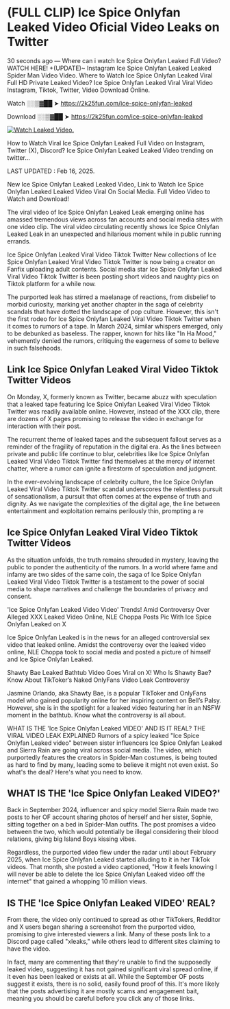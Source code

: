 # (FULL CLIP) Ice Spice Onlyfan Leaked Video Oficial Video Leaks on Twitter

30 seconds ago — Where can i watch Ice Spice Onlyfan Leaked Full Video? WATCH HERE! +(UPDATE)~ Instagram Ice Spice Onlyfan Leaked Leaked Spider Man Video Video. Where to Watch Ice Spice Onlyfan Leaked Viral Full HD Private Leaked Video? Ice Spice Onlyfan Leaked Viral Viral Video Instagram, Tiktok, Twitter, Video Download Online.

Watch ░░▒▓██ ➤ https://2k25fun.com/ice-spice-onlyfan-leaked

Download ░░▒▓██ ➤ https://2k25fun.com/ice-spice-onlyfan-leaked

[![Watch Leaked Video.](https://miro.medium.com/v2/resize:fit:828/format:webp/1*cilzJN44JGOrTw9NJCrNHA.gif "Watch Leaked Video")](https://2k25fun.com/ice-spice-onlyfan-leaked)

How to Watch Viral Ice Spice Onlyfan Leaked Full Video on Instagram, Twitter (X), Discord? Ice Spice Onlyfan Leaked Leaked Video trending on twitter...

LAST UPDATED : Feb 16, 2025.

New Ice Spice Onlyfan Leaked Leaked Video, Link to Watch Ice Spice Onlyfan Leaked Leaked Video Viral On Social Media. Full Video Video to Watch and Download!

The viral video of Ice Spice Onlyfan Leaked Leak emerging online has amassed tremendous views across fan accounts and social media sites with one video clip. The viral video circulating recently shows Ice Spice Onlyfan Leaked Leak in an unexpected and hilarious moment while in public running errands.

Ice Spice Onlyfan Leaked Viral Video Tiktok Twitter New collections of Ice Spice Onlyfan Leaked Viral Video Tiktok Twitter is now being a creator on Fanfix uploading adult contents. Social media star Ice Spice Onlyfan Leaked Viral Video Tiktok Twitter is been posting short videos and naughty pics on Tiktok platform for a while now.

The purported leak has stirred a maelanage of reactions, from disbelief to morbid curiosity, marking yet another chapter in the saga of celebrity scandals that have dotted the landscape of pop culture. However, this isn't the first rodeo for Ice Spice Onlyfan Leaked Viral Video Tiktok Twitter when it comes to rumors of a tape. In March 2024, similar whispers emerged, only to be debunked as baseless. The rapper, known for hits like "In Ha Mood," vehemently denied the rumors, critiquing the eagerness of some to believe in such falsehoods.

## Link Ice Spice Onlyfan Leaked Viral Video Tiktok Twitter Videos

On Monday, X, formerly known as Twitter, became abuzz with speculation that a leaked tape featuring Ice Spice Onlyfan Leaked Viral Video Tiktok Twitter was readily available online. However, instead of the XXX clip, there are dozens of X pages promising to release the video in exchange for interaction with their post.

The recurrent theme of leaked tapes and the subsequent fallout serves as a reminder of the fragility of reputation in the digital era. As the lines between private and public life continue to blur, celebrities like Ice Spice Onlyfan Leaked Viral Video Tiktok Twitter find themselves at the mercy of internet chatter, where a rumor can ignite a firestorm of speculation and judgment.

In the ever-evolving landscape of celebrity culture, the Ice Spice Onlyfan Leaked Viral Video Tiktok Twitter scandal underscores the relentless pursuit of sensationalism, a pursuit that often comes at the expense of truth and dignity. As we navigate the complexities of the digital age, the line between entertainment and exploitation remains perilously thin, prompting a re

##  Ice Spice Onlyfan Leaked Viral Video Tiktok Twitter Videos

As the situation unfolds, the truth remains shrouded in mystery, leaving the public to ponder the authenticity of the rumors. In a world where fame and infamy are two sides of the same coin, the saga of Ice Spice Onlyfan Leaked Viral Video Tiktok Twitter is a testament to the power of social media to shape narratives and challenge the boundaries of privacy and consent.

'Ice Spice Onlyfan Leaked Video Video' Trends! Amid Controversy Over Alleged XXX Leaked Video Online, NLE Choppa Posts Pic With Ice Spice Onlyfan Leaked on X

Ice Spice Onlyfan Leaked is in the news for an alleged controversial sex video that leaked online. Amidst the controversy over the leaked video online, NLE Choppa took to social media and posted a picture of himself and Ice Spice Onlyfan Leaked.

Shawty Bae Leaked Bathtub Video Goes Viral on X! Who Is Shawty Bae? Know About TikToker’s Naked OnlyFans Video Leak Controversy

Jasmine Orlando, aka Shawty Bae, is a popular TikToker and OnlyFans model who gained popularity online for her inspiring content on Bell’s Palsy. However, she is in the spotlight for a leaked video featuring her in an NSFW moment in the bathtub. Know what the controversy is all about.

WHAT IS THE 'Ice Spice Onlyfan Leaked VIDEO' AND IS IT REAL? THE VIRAL VIDEO LEAK EXPLAINED Rumors of a spicy leaked "Ice Spice Onlyfan Leaked video" between sister influencers Ice Spice Onlyfan Leaked and Sierra Rain are going viral across social media. The video, which purportedly features the creators in Spider-Man costumes, is being touted as hard to find by many, leading some to believe it might not even exist. So what's the deal? Here's what you need to know.

## WHAT IS THE 'Ice Spice Onlyfan Leaked VIDEO?'

Back in September 2024, influencer and spicy model Sierra Rain made two posts to her OF account sharing photos of herself and her sister, Sophie, sitting together on a bed in Spider-Man outfits. The post promises a video between the two, which would potentially be illegal considering their blood relations, giving big Island Boys kissing vibes.

Regardless, the purported video flew under the radar until about February 2025, when Ice Spice Onlyfan Leaked started alluding to it in her TikTok videos. That month, she posted a video captioned, "How it feels knowing I will never be able to delete the Ice Spice Onlyfan Leaked video off the internet" that gained a whopping 10 million views.

## IS THE 'Ice Spice Onlyfan Leaked VIDEO' REAL?

From there, the video only continued to spread as other TikTokers, Redditor and X users began sharing a screenshot from the purported video, promising to give interested viewers a link. Many of these posts link to a Discord page called "xleaks," while others lead to different sites claiming to have the video.

In fact, many are commenting that they're unable to find the supposedly leaked video, suggesting it has not gained significant viral spread online, if it even has been leaked or exists at all. While the September OF posts suggest it exists, there is no solid, easily found proof of this. It's more likely that the posts advertising it are mostly scams and engagement bait, meaning you should be careful before you click any of those links.